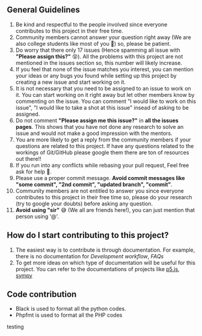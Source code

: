 ## General Guidelines
1. Be kind and respectful to the people involved since everyone contributes to this project in their free time.
2. Community members cannot answer your question right away (We are also college students like most of you 🤪) so, please be patient.
3. Do worry that there only 17 issues (Hence spamming all issue with **"Please assign this?"** 😵). All the problems with this project are not mentioned in the issues section so, this number will likely increase.
4. If you feel that none of the issue matches you interest, you can mention your ideas or any bugs you found while setting up this project by creating a new issue and start working on it.
5. It is not necessary that you need to be assigned to an issue to work on it. You can start working on it right away but let other members know by commenting on the issue. You can comment "I would like to work on this issue", "I would like to take a shot at this issue" insead of asking to be assigned.
6. Do not comment **"Please assign me this issue?"** in **all the issues pages**. This shows that you have not done any research to solve an issue and would not make a good impression with the mentors.
7. You are more likely to get a reply from the community members if your questions are related to this project. If have any questions related to the workings of Git/GitHub please google them there are ton of resources out there!!
8. If you run into any conflicts while rebasing your pull request, Feel free ask for help 🙂.
9. Please use a proper commit message. **Avoid commit messages like "some commit", "2nd commit", "updated branch", "commit"**.
10. Community members are not entitled to answer you since everyone contributes to this project in their free time so, please do your research (try to google your doubts) before asking any question.
11. **Avoid using "sir"** 😅 (We all are friends here!), you can just mention that person using '@'. 

## How do I start contributing to this project?
1. The easiest way is to contribute is through documentation. For example, there is no documentation for *Development workflow*, *FAQs*
2. To get more ideas on which type of documentation will be useful for this project. You can refer to the documentations of projects like [p5.js](https://github.com/processing/p5.js), [sympy](https://github.com/sympy/sympy)

## Code contribution
- Black is used to format all the python codes.
- Phpfmt is used to format all the PHP codes

testing